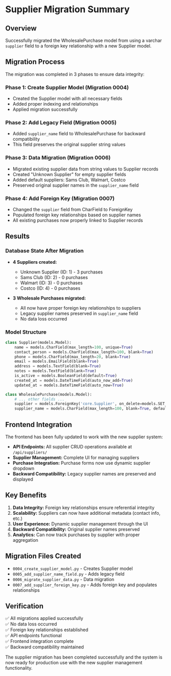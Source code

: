 # Supplier Migration Summary

## Overview
Successfully migrated the WholesalePurchase model from using a varchar `supplier` field to a foreign key relationship with a new Supplier model.

## Migration Process
The migration was completed in 3 phases to ensure data integrity:

### Phase 1: Create Supplier Model (Migration 0004)
- Created the Supplier model with all necessary fields
- Added proper indexing and relationships
- Applied migration successfully

### Phase 2: Add Legacy Field (Migration 0005)
- Added `supplier_name` field to WholesalePurchase for backward compatibility
- This field preserves the original supplier string values

### Phase 3: Data Migration (Migration 0006)
- Migrated existing supplier data from string values to Supplier records
- Created "Unknown Supplier" for empty supplier fields
- Added default suppliers: Sams Club, Walmart, Costco
- Preserved original supplier names in the `supplier_name` field

### Phase 4: Add Foreign Key (Migration 0007)
- Changed the `supplier` field from CharField to ForeignKey
- Populated foreign key relationships based on supplier names
- All existing purchases now properly linked to Supplier records

## Results

### Database State After Migration
- **4 Suppliers created:**
  - Unknown Supplier (ID: 1) - 3 purchases
  - Sams Club (ID: 2) - 0 purchases
  - Walmart (ID: 3) - 0 purchases
  - Costco (ID: 4) - 0 purchases

- **3 Wholesale Purchases migrated:**
  - All now have proper foreign key relationships to suppliers
  - Legacy supplier names preserved in `supplier_name` field
  - No data loss occurred

### Model Structure
```python
class Supplier(models.Model):
    name = models.CharField(max_length=100, unique=True)
    contact_person = models.CharField(max_length=100, blank=True)
    phone = models.CharField(max_length=20, blank=True)
    email = models.EmailField(blank=True)
    address = models.TextField(blank=True)
    notes = models.TextField(blank=True)
    is_active = models.BooleanField(default=True)
    created_at = models.DateTimeField(auto_now_add=True)
    updated_at = models.DateTimeField(auto_now=True)

class WholesalePurchase(models.Model):
    # ... other fields ...
    supplier = models.ForeignKey('core.Supplier', on_delete=models.SET_NULL, null=True, blank=True)
    supplier_name = models.CharField(max_length=100, blank=True, default='')  # Legacy field
```

## Frontend Integration
The frontend has been fully updated to work with the new supplier system:

- **API Endpoints:** All supplier CRUD operations available at `/api/suppliers/`
- **Supplier Management:** Complete UI for managing suppliers
- **Purchase Integration:** Purchase forms now use dynamic supplier dropdown
- **Backward Compatibility:** Legacy supplier names are preserved and displayed

## Key Benefits
1. **Data Integrity:** Foreign key relationships ensure referential integrity
2. **Scalability:** Suppliers can now have additional metadata (contact info, etc.)
3. **User Experience:** Dynamic supplier management through the UI
4. **Backward Compatibility:** Original supplier names preserved
5. **Analytics:** Can now track purchases by supplier with proper aggregation

## Migration Files Created
- `0004_create_supplier_model.py` - Creates Supplier model
- `0005_add_supplier_name_field.py` - Adds legacy field
- `0006_migrate_supplier_data.py` - Data migration
- `0007_add_supplier_foreign_key.py` - Adds foreign key and populates relationships

## Verification
✅ All migrations applied successfully  
✅ No data loss occurred  
✅ Foreign key relationships established  
✅ API endpoints functional  
✅ Frontend integration complete  
✅ Backward compatibility maintained  

The supplier migration has been completed successfully and the system is now ready for production use with the new supplier management functionality. 